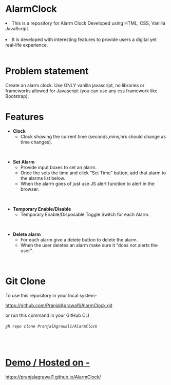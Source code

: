 # AlarmClock

<li>This is a repository for Alarm Clock Developed using HTML, CSS, Vanilla JavaScript.</li>
<br>
<li> It is developed with interesting features to provide users a digital yet real-life experience.</li>
<br>


# Problem statement
Create an alarm clock. Use ONLY vanilla javascript, no libraries or frameworks allowed for Javascript (you can use any css framework like Bootstrap).
<br>


# Features

- <b>Clock</b>
   - Clock showing the current time (seconds,mins,hrs should change as time changes).
<br>
  

- <b>Set Alarm</b> 
  - Provide input boxes to set an alarm.
  - Once the sets the time and click “Set Time” button, add that alarm to the alarms list below.
  - When the alarm goes of just use JS alert function to alert in the browser.
<br>
 
  
- <b> Temporary Enable/Disable </b>
  - Temporary Enable/Disposable Toggle Switch for each Alarm.
<br>
 
 
- <b>Delete alarm</b> 
  - For each alarm give a delete button to delete the alarm.
  - When the user deletes an alarm make sure it “does not alerts the user”.
<br>


# Git Clone
To use this repository in your local system-

<a href="https://github.com/PranjalAgrawal1/AlarmClock.git" target="_blank">https://github.com/PranjalAgrawal1/AlarmClock.git </a>

or run this command in your GitHub CLI

###### `gh repo clone PranjalAgrawal1/AlarmClock`
<br>



# <a href = "https://pranjalagrawal1.github.io/AlarmClock" target="_blank"> Demo / Hosted on - </a>
https://pranjalagrawal1.github.io/AlarmClock/

